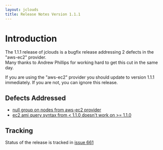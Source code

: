 ```yaml
---
layout: jclouds
title: Release Notes Version 1.1.1
---
```

# Introduction
The 1.1.1 release of jclouds is a bugfix release addressing 2 defects in the "aws-ec2" provider.  
Many thanks to Andrew Phillips for working hard to get this cut in the same day.

If you are using the "aws-ec2" provider you should update to version 1.1.1 immediately.  If you are not, you can ignore this release.

## Defects Addressed
  * [null group on nodes from aws-ec2 provider](http://code.google.com/p/jclouds/issues/detail?id=660)
  * [ec2 ami query syntax from < 1.1.0 doesn't work on >= 1.1.0](http://code.google.com/p/jclouds/issues/detail?id=662)

## Tracking

Status of the release is tracked in [issue 661](http://code.google.com/p/jclouds/issues/detail?id=661)
